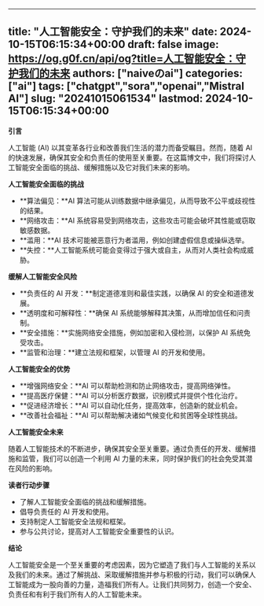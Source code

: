 
---
title: "人工智能安全：守护我们的未来"
date: 2024-10-15T06:15:34+00:00
draft: false
image: https://og.g0f.cn/api/og?title=人工智能安全：守护我们的未来
authors: ["naiveのai"]
categories: ["ai"]
tags: ["chatgpt","sora","openai","Mistral AI"]
slug: "20241015061534"
lastmod: 2024-10-15T06:15:34+00:00
---
**引言**

人工智能 (AI) 以其变革各行业和改善我们生活的潜力而备受瞩目。然而，随着 AI 的快速发展，确保其安全和负责任的使用至关重要。在这篇博文中，我们将探讨人工智能安全面临的挑战、缓解措施以及它对我们未来的影响。

**人工智能安全面临的挑战**

* **算法偏见：**AI 算法可能从训练数据中继承偏见，从而导致不公平或歧视性的结果。
* **网络攻击：**AI 系统容易受到网络攻击，这些攻击可能会破坏其性能或窃取敏感数据。
* **滥用：**AI 技术可能被恶意行为者滥用，例如创建虚假信息或操纵选举。
* **失控：**人工智能系统可能会变得过于强大或自主，从而对人类社会构成威胁。

**缓解人工智能安全风险**

* **负责任的 AI 开发：**制定道德准则和最佳实践，以确保 AI 的安全和道德发展。
* **透明度和可解释性：**确保 AI 系统能够解释其决策，从而增加信任和问责制。
* **安全措施：**实施网络安全措施，例如加密和入侵检测，以保护 AI 系统免受攻击。
* **监管和治理：**建立法规和框架，以管理 AI 的开发和使用。

**人工智能安全的优势**

* **增强网络安全：**AI 可以帮助检测和防止网络攻击，提高网络弹性。
* **提高医疗保健：**AI 可以分析医疗数据，识别模式并提供个性化治疗。
* **促进经济增长：**AI 可以自动化任务，提高效率，创造新的就业机会。
* **改善社会福祉：**AI 可以帮助解决诸如气候变化和贫困等全球性挑战。

**人工智能安全未来**

随着人工智能技术的不断进步，确保其安全至关重要。通过负责任的开发、缓解措施和监管，我们可以创造一个利用 AI 力量的未来，同时保护我们的社会免受其潜在风险的影响。

**读者行动步骤**

* 了解人工智能安全面临的挑战和缓解措施。
* 倡导负责任的 AI 开发和使用。
* 支持制定人工智能安全法规和框架。
* 参与公共讨论，提高对人工智能安全重要性的认识。

**结论**

人工智能安全是一个至关重要的考虑因素，因为它塑造了我们与人工智能的关系以及我们的未来。通过了解挑战、采取缓解措施并参与积极的行动，我们可以确保人工智能成为一股向善的力量，造福我们所有人。让我们共同努力，创造一个安全、负责任和有利于我们所有人的人工智能未来。